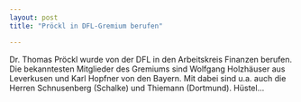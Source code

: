 ```yaml
---
layout: post
title: "Pröckl in DFL-Gremium berufen"

---
```


Dr. Thomas Pröckl wurde von der DFL in den Arbeitskreis Finanzen berufen. Die bekanntesten Mitglieder des Gremiums sind Wolfgang Holzhäuser aus Leverkusen und Karl Hopfner von den Bayern. Mit dabei sind u.a. auch die Herren Schnusenberg (Schalke) und Thiemann (Dortmund). Hüstel...


